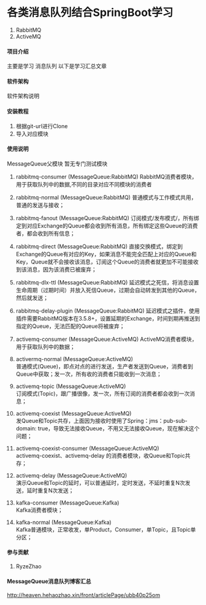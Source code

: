 # 各类消息队列结合SpringBoot学习
1.  RabbitMQ
2.  ActiveMQ


#### 项目介绍
主要是学习 消息队列
以下是学习汇总文章

#### 软件架构
软件架构说明


#### 安装教程

1. 根据git-url进行Clone
2. 导入对应模块

#### 使用说明
MessageQueue父模块
暂无专门测试模块


1. rabbitmq-consumer        (MessageQueue:RabbitMQ)
    RabbitMQ消费者模块，用于获取队列中的数据,不同的目录对应不同模块的消费者

     
2. rabbitmq-normal          (MessageQueue:RabbitMQ)
    普通模式与工作模式共用，普通的发送与接收；
    
3. rabbitmq-fanout          (MessageQueue:RabbitMQ)
    订阅模式/发布模式/，所有绑定到对应Exchange的Queue都会收到所有消息，所有绑定这些Queue的消费者，都会收到所有信息；
    
4. rabbitmq-direct          (MessageQueue:RabbitMQ)
    直接交换模式，绑定到Exchange的Queue有对应的Key，如果消息不能完全匹配上对应的Queue和Key，Queue就不会接收该消息，订阅这个Queue的消费者就更加不可能接收到该消息，因为该消费已被废弃；
    
5. rabbitmq-dlx-ttl         (MessageQueue:RabbitMQ)
    延迟模式之死信，将消息设置生命周期（过期时间）并放入死信Queue，过期会自动转发到其他的Queue，然后就发送；
    
6. rabbitmq-delay-plugin    (MessageQueue:RabbitMQ)
    延迟模式之插件，使用插件需要RabbitMQ版本在3.5.8+，设置延期的Exchange，时间到期再推送到指定的Queue，无法匹配的Queue将被废弃；
    
7. activemq-consumer        (MessageQueue:ActiveMQ)
    ActiveMQ消费者模块，用于获取队列中的数据；
    
8. activermq-normal         (MessageQueue:ActiveMQ)    
    普通模式(Queue)，即点对点的进行发送，生产者发送到Queue，消费者到Queue中获取；发一次，所有收的消费者只能收到一次消息；
    
9.  activemq-topic          (MessageQueue:ActiveMQ)   
    订阅模式(Topic)，跟广播很像，发一次，所有订阅的消费者都会收到一次消息；
 
10. activemq-coexist         (MessageQueue:ActiveMQ)   
    发Queue和Topic共存，上面因为接收时使用了Spring：jms：pub-sub-domain: true，导致无法接收Queue，不用又无法接收Queue，现在解决这个问题；
    
11. activemq-coexist-consumer (MessageQueue:ActiveMQ)  
    activemq-coexist、activemq-delay 的消费者模块，收Queue和Topic共存；
    
12. activemq-delay            (MessageQueue:ActiveMQ)  
    演示Queue和Topic的延时，可以普通延时，定时发送，不延时重复N次发送，延时重复N次发送；

13. kafka-consumer            (MessageQueue:Kafka)  
    Kafka消费者模块；
  
14. kafka-normal              (MessageQueue:Kafka)      
    Kafka普通模块，正常收发，单Product，Consumer，单Topic，且Topic单分区；
    
    
    
    
#### 参与贡献

1. RyzeZhao

#### MessageQueue消息队列博客汇总
http://heaven.hehaozhao.xin/front/articlePage/ubb40p25om